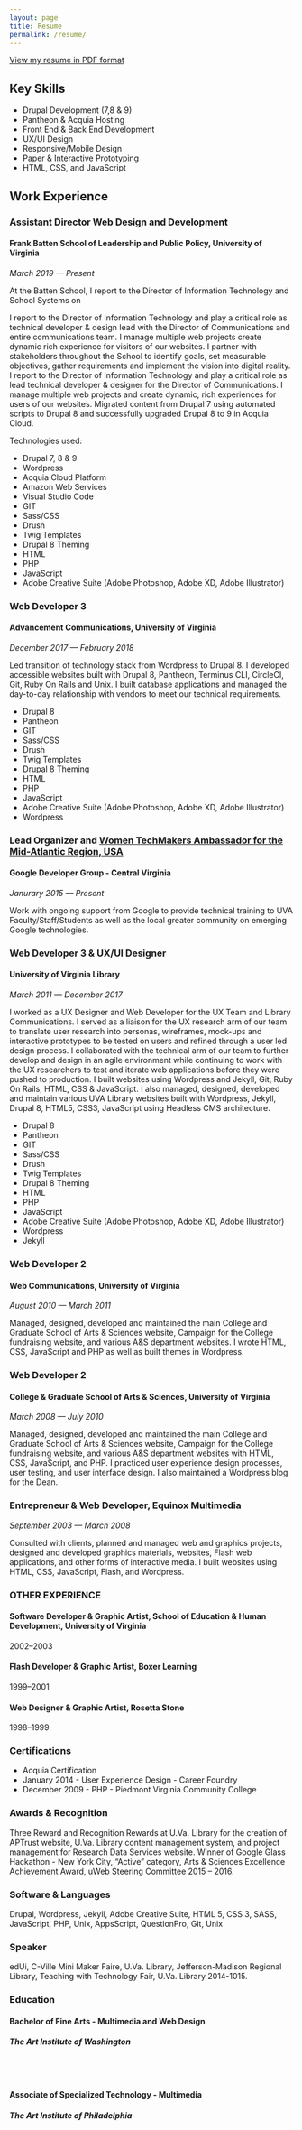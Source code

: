 ```yaml
---
layout: page
title: Resume
permalink: /resume/
---
```



<a href="{{ site.github.url }}/images/StarrieWilliamsonresume2023.pdf" >View my resume in PDF format</a>


<h2>Key Skills</h2>

<ul>
<li>Drupal Development (7,8 & 9)</li>
<li>Pantheon & Acquia Hosting</li>
<li>Front End &amp; Back End Development</li>
<li>UX/UI Design </li>
<li>Responsive/Mobile Design</li>
<li>Paper & Interactive Prototyping</li>
<li>HTML, CSS, and JavaScript</li>
</ul>


<h2> Work Experience</h2>
<h3>Assistant Director Web Design and Development</h3>
<h4>Frank Batten School of Leadership and Public Policy, University of Virginia</h4>

<p><i>March 2019 — Present</i></p>

<p>At the Batten School, I report to the Director of Information Technology and School Systems on 
<p>I report to the Director of Information Technology and play a critical role as technical developer & design lead with the Director of Communications and entire communications team. I manage multiple web projects create dynamic rich experience for visitors of our websites.  I partner with stakeholders throughout the School to identify goals, set measurable objectives, gather requirements and implement the vision into digital reality. I report to the Director of Information Technology and play
a critical role as lead technical developer & designer for the Director of Communications. I manage multiple web projects and create dynamic, rich experiences for users of our websites. Migrated content from Drupal 7 using automated scripts to Drupal 8 and successfully upgraded Drupal 8 to 9 in Acquia Cloud.</p>


Technologies used:
<ul>
<li>Drupal 7, 8 & 9</li>
<li>Wordpress</li>
<li>Acquia Cloud Platform</li>
<li>Amazon Web Services</li>
<li>Visual Studio Code</li>
<li>GIT</li>
<li>Sass/CSS</li>
<li>Drush</li>
<li>Twig Templates</li>
<li>Drupal 8 Theming</li>
<li>HTML</li>
<li>PHP</li>
<li>JavaScript</li>
<li>Adobe Creative Suite (Adobe Photoshop, Adobe XD, Adobe Illustrator)</li>
</ul>


<h3>Web Developer 3</h3>
<h4>Advancement Communications, University of Virginia</h4>

<p><i>December 2017 — February 2018</i></p>

<p>Led transition of technology stack from Wordpress to Drupal 8.  I developed accessible websites built with Drupal 8, Pantheon, Terminus CLI, CircleCI, Git, Ruby On Rails and Unix. I built database applications and managed the day-to-day relationship with vendors to meet our technical requirements.</p>

<ul>
<li>Drupal 8</li>
<li>Pantheon</li>
<li>GIT</li>
<li>Sass/CSS</li>
<li>Drush</li>
<li>Twig Templates</li>
<li>Drupal 8 Theming</li>
<li>HTML</li>
<li>PHP</li>
<li>JavaScript</li>
<li>Adobe Creative Suite (Adobe Photoshop, Adobe XD, Adobe Illustrator)</li>
<li>Wordpress</li>
</ul>


<h3>Lead Organizer and <a href="https://www.womentechmakers.com/ambassadors/profiles/605c6b0737b30f65d9a8514a/starrie_williamson">Women TechMakers Ambassador for the Mid-Atlantic Region, USA</a></h3>
<h4>Google Developer Group - Central Virginia</h4>
<p><i>Janurary 2015 — Present</i></p>

<p>Work with ongoing support from Google to provide technical training to UVA Faculty/Staff/Students as well as the local greater community on emerging Google technologies.</p>


<h3>Web Developer 3 & UX/UI Designer</h3>
<h4>University of Virginia Library</h4>

<p><i>March 2011 — December 2017</i></p>

<p>I worked as a UX Designer and Web Developer for the UX Team and Library Communications. I served as a liaison for the UX research arm of our team to translate user research into personas, wireframes, mock-ups and interactive prototypes to be tested on users and refined through a user led design  process. I collaborated with the technical arm of our team to further develop and design in an agile environment while continuing to work with the UX researchers to test and iterate web applications before they were pushed to production. I built websites using Wordpress and Jekyll, Git, Ruby On Rails, HTML, CSS & JavaScript. I also managed, designed, developed and maintain various UVA Library websites built with Wordpress, Jekyll, Drupal 8, HTML5, CSS3, JavaScript using Headless CMS architecture.
</p>

<ul>
<li>Drupal 8</li>
<li>Pantheon</li>
<li>GIT</li>
<li>Sass/CSS</li>
<li>Drush</li>
<li>Twig Templates</li>
<li>Drupal 8 Theming</li>
<li>HTML</li>
<li>PHP</li>
<li>JavaScript</li>
<li>Adobe Creative Suite (Adobe Photoshop, Adobe XD, Adobe Illustrator)</li>
<li>Wordpress</li>
<li>Jekyll</li>
</ul>


<h3>Web Developer 2</h3>
<h4>Web Communications, University of Virginia</h4>

<p><i>August 2010 — March 2011</i></p>

<p>Managed, designed, developed and maintained the main College and Graduate School of Arts &amp; Sciences website, Campaign for the College fundraising website, and various A&S department websites. I wrote HTML, CSS, JavaScript and PHP as well as built themes in Wordpress.</p>

<h3>Web Developer 2</h3>
<h4>College & Graduate School of Arts & Sciences, University of Virginia</h4>

<p><i>March 2008 — July 2010 </i></p>

<p>Managed, designed, developed and maintained the main College and Graduate School of Arts &amp;
Sciences website, Campaign for the College fundraising website, and various A&S department
websites with HTML, CSS, JavaScript, and PHP. I practiced user experience design processes, user testing, and user interface design. I also maintained a Wordpress blog for the Dean.</p>

<h3>Entrepreneur &amp; Web Developer, Equinox Multimedia</h3>

<p><i>September 2003 — March 2008</i></p>    

<p>Consulted with clients, planned and managed web and graphics projects, designed and developed graphics materials, websites, Flash web applications, and other forms of interactive media. I built websites using HTML, CSS, JavaScript, Flash, and Wordpress.</p>

<h3>OTHER EXPERIENCE</h3>

<h4>Software Developer &amp; Graphic Artist, School of Education &amp; Human Development, University of Virginia</h4>

<p>2002–2003</p>

<h4>Flash Developer & Graphic Artist, Boxer Learning</h4>

<p>1999–2001</p>

<h4>Web Designer & Graphic Artist, Rosetta Stone</h4>

<p>1998–1999</p>




<h3>Certifications</h3>

<ul>
<li>Acquia Certification</li>
<li>January 2014 - User Experience Design - Career Foundry</li>

<li>December 2009 - PHP - Piedmont Virginia Community College</li>

</ul>



<h3>Awards & Recognition</h3>

<p>Three Reward and Recognition Rewards at U.Va. Library for the creation of APTrust website, U.Va. Library content management system, and project management for Research Data Services website. Winner of Google Glass Hackathon - New York City,  “Active” category, Arts &amp; Sciences Excellence Achievement Award, uWeb Steering Committee 2015 – 2016.</p>

<h3>Software & Languages</h3>

<p>Drupal, Wordpress, Jekyll, Adobe Creative Suite, HTML 5, CSS 3, SASS, JavaScript, PHP, Unix, AppsScript, QuestionPro, Git, Unix</p>


<h3>Speaker</h3>

<p>edUi, C-Ville Mini Maker Faire, U.Va. Library, Jefferson-Madison Regional Library, Teaching with Technology Fair, U.Va. Library 2014-1015.</p>



<h3>Education</h3>


<h4>Bachelor of Fine Arts - Multimedia and Web Design<h4>
<h5>The Art Institute of Washington</h5>

<br />
<br />
<h4>Associate of Specialized Technology - Multimedia</h4>
<h5>The Art Institute of Philadelphia</h5>

